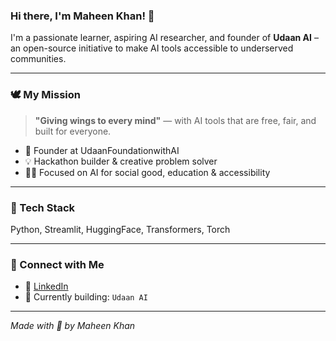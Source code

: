 ### Hi there, I'm Maheen Khan! 👋

I'm a passionate learner, aspiring AI researcher, and founder of **Udaan AI** – an open-source initiative to make AI tools accessible to underserved communities.

---

### 🕊️ My Mission
> **"Giving wings to every mind"** — with AI tools that are free, fair, and built for everyone.

- 🧠 Founder at UdaanFoundationwithAI
- 💡 Hackathon builder & creative problem solver
- 👩‍💻 Focused on AI for social good, education & accessibility

---

### 🧰 Tech Stack
Python, Streamlit, HuggingFace, Transformers, Torch

---

### 🔗 Connect with Me
- 💼 [LinkedIn](https://www.linkedin.com/in/maheen-khan-1356a4363/)
- 🧠 Currently building: `Udaan AI`

---

*Made with 💜 by Maheen Khan*
